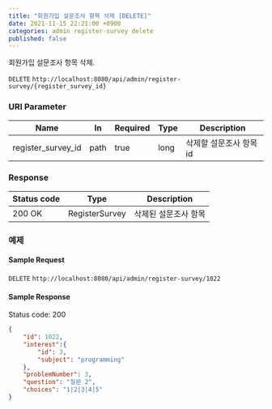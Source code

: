 ```yaml
---
title: "회원가입 설문조사 항목 삭제 [DELETE]"
date: 2021-11-15 22:21:00 +0900
categories: admin register-survey delete
published: false
---
```


회원가입 설문조사 항목 삭제.

`DELETE` `http://localhost:8080/api/admin/register-survey/{register_survey_id}`

### URI Parameter

| Name               | In   | Required | Type | Description             |
| ------------------ | ---- | -------- | ---- | ----------------------- |
| register_survey_id | path | true     | long | 삭제할 설문조사 항목 id |

### Response

| Status code | Type           | Description          |
| ----------- | -------------- | -------------------- |
| 200 OK      | RegisterSurvey | 삭제된 설문조사 항목 |



### 예제

#### Sample Request

`DELETE` `http://localhost:8080/api/admin/register-survey/1022`

#### Sample Response

Status code: 200

```json
{
    "id": 1022,
    "interest":{
        "id": 3,
        "subject": "programming"
    },
    "problemNumber": 3,
    "question": "질문 2",
    "choices": "1|2|3|4|5"
}
```

